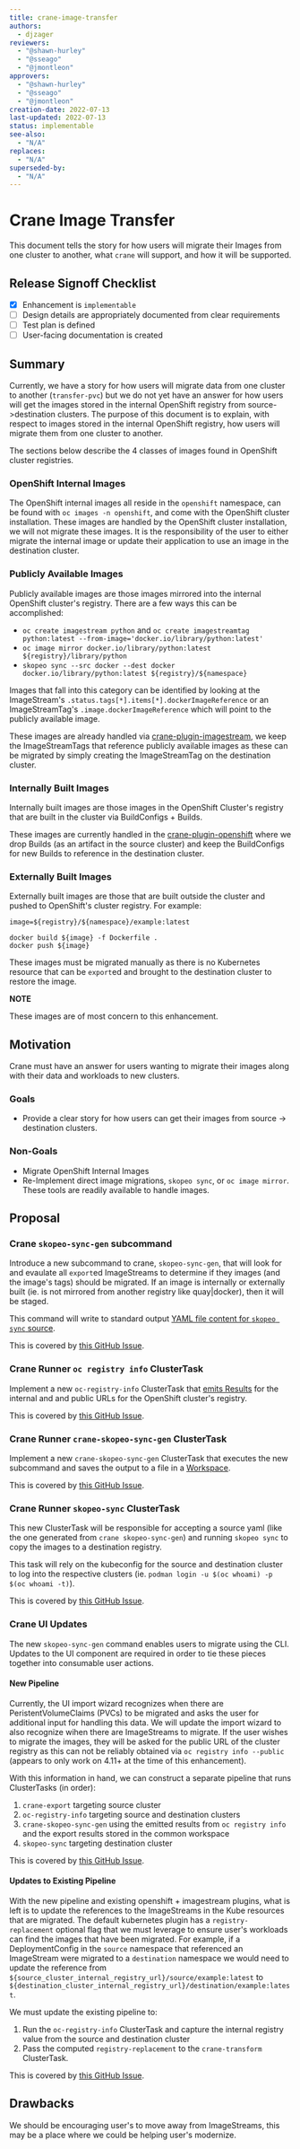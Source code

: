 ```yaml
---
title: crane-image-transfer
authors:
  - djzager
reviewers:
  - "@shawn-hurley"
  - "@sseago"
  - "@jmontleon"
approvers:
  - "@shawn-hurley"
  - "@sseago"
  - "@jmontleon"
creation-date: 2022-07-13
last-updated: 2022-07-13
status: implementable
see-also:
  - "N/A"
replaces:
  - "N/A"
superseded-by:
  - "N/A"
---
```


# Crane Image Transfer

This document tells the story for how users will migrate their Images from one
cluster to another, what `crane` will support, and how it will be supported.

## Release Signoff Checklist

- [x] Enhancement is `implementable`
- [ ] Design details are appropriately documented from clear requirements
- [ ] Test plan is defined
- [ ] User-facing documentation is created

## Summary

Currently, we have a story for how users will migrate data from one cluster to
another (`transfer-pvc`) but we do not yet have an answer for how users will get
the images stored in the internal OpenShift registry from source->destination
clusters. The purpose of this document is to explain, with respect to images
stored in the internal OpenShift registry, how users will migrate them from one
cluster to another.

The sections below describe the 4 classes of images found in OpenShift cluster
registries.

### OpenShift Internal Images

The OpenShift internal images all reside in the `openshift` namespace, can be
found with `oc images -n openshift`, and come with the OpenShift cluster
installation.  These images are handled by the OpenShift cluster installation,
we will not migrate these images. It is the responsibility of the user to either
migrate the internal image or update their application to use an image in the
destination cluster.

### Publicly Available Images

Publicly available images are those images mirrored into the internal OpenShift
cluster's registry. There are a few ways this can be accomplished:

* `oc create imagestream python` and `oc create imagestreamtag python:latest --from-image='docker.io/library/python:latest'`
* `oc image mirror docker.io/library/python:latest ${registry}/library/python`
* `skopeo sync --src docker --dest docker docker.io/library/python:latest ${registry}/${namespace}`

Images that fall into this category can be identified by looking at the ImageStream's
`.status.tags[*].items[*].dockerImageReference` or an ImageStreamTag's
`.image.dockerImageReference` which will point to the publicly available image.

These images are already handled via
[crane-plugin-imagestream](https://github.com/konveyor/crane-plugin-imagestream),
we keep the ImageStreamTags that reference publicly available images as these
can be migrated by simply creating the ImageStreamTag on the destination cluster.

### Internally Built Images

Internally built images are those images in the OpenShift Cluster's registry
that are built in the cluster via BuildConfigs + Builds.

These images are currently handled in the
[crane-plugin-openshift](https://github.com/konveyor/crane-plugin-openshift)
where we drop Builds (as an artifact in the source cluster) and keep the
BuildConfigs for new Builds to reference in the destination cluster.

### Externally Built Images

Externally built images are those that are built outside the cluster and pushed
to OpenShift's cluster registry. For example:

```
image=${registry}/${namespace}/example:latest

docker build ${image} -f Dockerfile .
docker push ${image}
```

These images must be migrated manually as there is no Kubernetes resource that
can be `export`ed and brought to the destination cluster to restore the image.

**NOTE**

These images are of most concern to this enhancement.

## Motivation

Crane must have an answer for users wanting to migrate their images along with
their data and workloads to new clusters.

### Goals

* Provide a clear story for how users can get their images from source ->
    destination clusters.

### Non-Goals

* Migrate OpenShift Internal Images
* Re-Implement direct image migrations, `skopeo sync`, or `oc image mirror`.
    These tools are readily available to handle images.

## Proposal

### Crane `skopeo-sync-gen` subcommand

Introduce a new subcommand to crane, `skopeo-sync-gen`, that will look for and
evaulate all `export`ed ImageStreams to determine if they images (and the
image's tags) should be migrated. If an image is internally or externally built
(ie. is not mirrored from another registry like quay|docker), then it will be
staged.

This command will write to standard output
[YAML file content for `skopeo sync` source](https://github.com/containers/skopeo/blob/main/docs/skopeo-sync.1.md).

This is covered by [this GitHub Issue](https://github.com/konveyor/crane/issues/138).

### Crane Runner `oc registry info` ClusterTask

Implement a new `oc-registry-info` ClusterTask that [emits
Results](https://tekton.dev/docs/pipelines/tasks/#emitting-results) for the
internal and and public URLs for the OpenShift cluster's registry.

This is covered by [this GitHub Issue](https://github.com/konveyor/crane-runner/issues/54).

### Crane Runner `crane-skopeo-sync-gen` ClusterTask

Implement a new `crane-skopeo-sync-gen` ClusterTask that executes the new
subcommand and saves the output to a file in a
[Workspace](https://tekton.dev/docs/pipelines/tasks/#emitting-results).

This is covered by [this GitHub Issue](https://github.com/konveyor/crane-runner/issues/55).

### Crane Runner `skopeo-sync` ClusterTask

This new ClusterTask will be responsible for accepting a source yaml (like the
one generated from `crane skopeo-sync-gen`) and running `skopeo sync` to copy
the images to a destination registry.

This task will rely on the kubeconfig for the source and destination cluster to
log into the respective clusters (ie. `podman login -u $(oc whoami) -p $(oc
whoami -t)`).

This is covered by [this GitHub Issue](https://github.com/konveyor/crane-runner/issues/56).

### Crane UI Updates

The new `skopeo-sync-gen` command enables users to migrate using the CLI.
Updates to the UI component are required in order to tie these pieces together
into consumable user actions.

#### New Pipeline

Currently, the UI import wizard recognizes when there are PeristentVolumeClaims
(PVCs) to be migrated and asks the user for additional input for handling this
data. We will update the import wizard to also recognize wihen there are
ImageStreams to migrate. If the user wishes to migrate the images, they will be
asked for the public URL of the cluster registry as this can not be reliably
obtained via `oc registry info --public` (appears to only work on 4.11+ at the
time of this enhancement).

With this information in hand, we can construct a separate pipeline that runs
ClusterTasks (in order):

1. `crane-export` targeting source cluster
1. `oc-registry-info` targeting source and destination clusters
1. `crane-skopeo-sync-gen` using the emitted results from `oc registry info` and
   the export results stored in the common workspace
1. `skopeo-sync` targeting destination cluster

This is covered by [this GitHub Issue](https://github.com/konveyor/crane-ui-plugin/issues/110).

#### Updates to Existing Pipeline

With the new pipeline and existing openshift + imagestream plugins, what is left
is to update the references to the ImageStreams in the Kube resources that are
migrated. The default kubernetes plugin has a `registry-replacement` optional
flag that we must leverage to ensure user's workloads can find the images that
have been migrated. For example, if a DeploymentConfig
in the `source` namespace that referenced an ImageStream were migrated to a
`destination` namespace we would need to update the reference from
`${source_cluster_internal_registry_url}/source/example:latest` to
`${destination_cluster_internal_registry_url}/destination/example:latest`.

We must update the existing pipeline to:

1. Run the `oc-registry-info` ClusterTask and capture the internal registry
   value from the source and destination cluster
1. Pass the computed `registry-replacement` to the `crane-transform`
   ClusterTask.

This is covered by [this GitHub Issue](https://github.com/konveyor/crane-ui-plugin/issues/111).

## Drawbacks

We should be encouraging user's to move away from ImageStreams, this may be a
place where we could be helping user's modernize.
